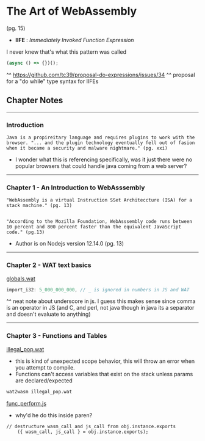 # The Art of WebAssembly

(pg. 15)
- __IIFE__ : _Immediately Invoked Function Expression_

I never knew that's what this pattern was called
```javascript
(async () => {})();
```

^^ https://github.com/tc39/proposal-do-expressions/issues/34
^^ proposal for a "do while" type syntax for IIFEs 

## Chapter Notes
___
### Introduction
    
    Java is a propireitary language and requires plugins to work with the browser. "... and the plugin technology eventually fell out of fasion when it became a security and malware nightmare." (pg. xxi)

- I wonder what this is referencing specifically, was it just there were no popular browsers that could handle java coming from a web server?

___
### Chapter 1 - An Introduction to WebAsssembly

    "WebAssembly is a virtual Instruction SSet Architeccture (ISA) for a stack machine." (pg. 13)

    
    "According to the Mozilla Foundation, WebAsssembly code runs between 10 percent and 800 percent faster than the equivalent JavaScript code." (pg.13)

- Author is on Nodejs version 12.14.0 (pg. 13)

___
### Chapter 2 - WAT text basics

[globals.wat](./2-basics/globals.js)
```js
import_i32: 5_000_000_000, // _ is ignored in numbers in JS and WAT
```
^^ neat note about underscore in js. I guess this makes sense since comma is an operator in JS (and C, and perl, not java though in java its a separator and doesn't evaluate to anything)

___
### Chapter 3 - Functions and Tables

[illegal_pop.wat](./3-functions/illegal_pop.wat)
- this is kind of unexpected scope behavior, this will throw an error when you attempt to compile. 
- Functions can't access variables that exist on the stack unless params are declared/expected
```Bash
wat2wasm illegal_pop.wat
```
[func_perform.js](./3-functions/func_perform.js)
- why'd he do this inside paren?
```JS
// destructure wasm_call and js_call from obj.instance.exports
    ({ wasm_call, js_call } = obj.instance.exports);
```